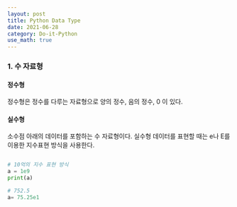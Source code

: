 ```yaml
---
layout: post
title: Python Data Type
date: 2021-06-28
category: Do-it-Python
use_math: true
---
```


### 1. 수 자료형

#### 정수형

정수형은 정수를 다루는 자료형으로 양의 정수, 음의 정수, 0 이 있다. 

#### 실수형

소수점 아래의 데이터를 포함하는 수 자료형이다. 실수형 데이터를 표현할 때는 e나 E를 이용한 지수표현 방식을 사용한다. 

```python

# 10억의 지수 표현 방식
a = 1e9
print(a)

# 752.5
a= 75.25e1

```
